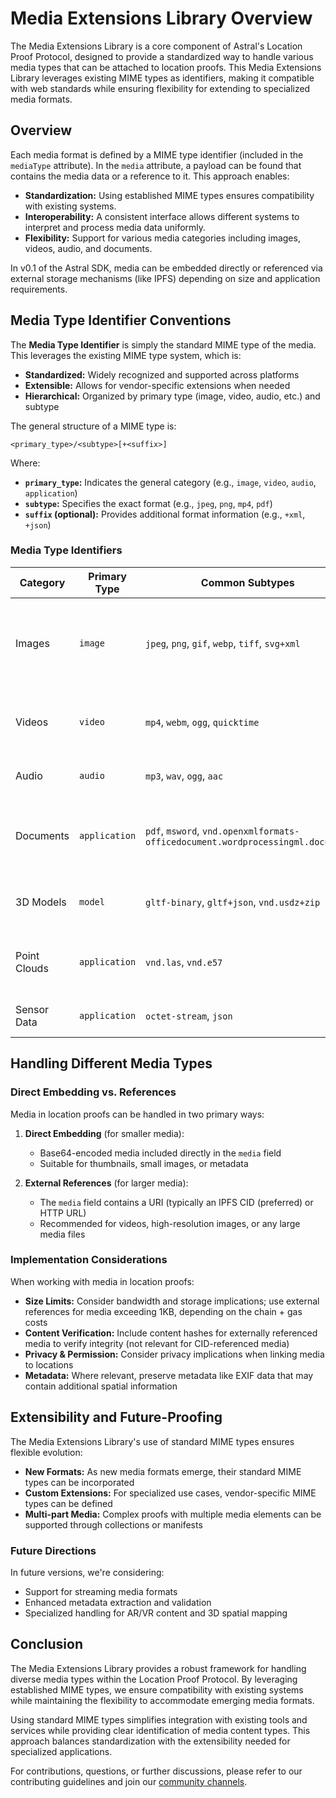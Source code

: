 # Media Extensions Library Overview

The Media Extensions Library is a core component of Astral's Location Proof Protocol, designed to provide a standardized way to handle various media types that can be attached to location proofs. This Media Extensions Library leverages existing MIME types as identifiers, making it compatible with web standards while ensuring flexibility for extending to specialized media formats.

## Overview

Each media format is defined by a MIME type identifier (included in the `mediaType` attribute). In the `media` attribute, a payload can be found that contains the media data or a reference to it. This approach enables:

- **Standardization:** Using established MIME types ensures compatibility with existing systems.
- **Interoperability:** A consistent interface allows different systems to interpret and process media data uniformly.
- **Flexibility:** Support for various media categories including images, videos, audio, and documents.

In v0.1 of the Astral SDK, media can be embedded directly or referenced via external storage mechanisms (like IPFS) depending on size and application requirements.

## Media Type Identifier Conventions

The **Media Type Identifier** is simply the standard MIME type of the media. This leverages the existing MIME type system, which is:

- **Standardized:** Widely recognized and supported across platforms
- **Extensible:** Allows for vendor-specific extensions when needed
- **Hierarchical:** Organized by primary type (image, video, audio, etc.) and subtype

The general structure of a MIME type is:

`<primary_type>/<subtype>[+<suffix>]`

Where:
- **`primary_type`:** Indicates the general category (e.g., `image`, `video`, `audio`, `application`)
- **`subtype`:** Specifies the exact format (e.g., `jpeg`, `png`, `mp4`, `pdf`)
- **`suffix` (optional):** Provides additional format information (e.g., `+xml`, `+json`)

### Media Type Identifiers

| Category | Primary Type | Common Subtypes | Full Identifier Examples | v0.1 Support | Additional Details |
|----------|-------------|-----------------|--------------------------|--------------|-------------------|
| Images   | `image`     | `jpeg`, `png`, `gif`, `webp`, `tiff`, `svg+xml` | `image/jpeg`, `image/png`, `image/svg+xml` | Limited Support | Standard web image formats; SVG supports vector graphics |
| Videos   | `video`     | `mp4`, `webm`, `ogg`, `quicktime` | `video/mp4`, `video/webm` | Limited Support | Common video formats for web and mobile |
| Audio    | `audio`     | `mp3`, `wav`, `ogg`, `aac` | `audio/mpeg`, `audio/wav` | Limited Support | Standard audio formats |
| Documents| `application` | `pdf`, `msword`, `vnd.openxmlformats-officedocument.wordprocessingml.document` | `application/pdf` | Limited Support | Document formats, with PDF as primary supported type |
| 3D Models | `model`    | `gltf-binary`, `gltf+json`, `vnd.usdz+zip` | `model/gltf-binary` | Future | 3D model formats for AR/VR applications |
| Point Clouds | `application` | `vnd.las`, `vnd.e57` | `application/vnd.las` | Future | Specialized formats for LiDAR and 3D scanning |
| Sensor Data | `application` | `octet-stream`, `json` | `application/json` | Future | Raw or structured sensor data |

## Handling Different Media Types

### Direct Embedding vs. References

Media in location proofs can be handled in two primary ways:

1. **Direct Embedding** (for smaller media):
   - Base64-encoded media included directly in the `media` field
   - Suitable for thumbnails, small images, or metadata

2. **External References** (for larger media):
   - The `media` field contains a URI (typically an IPFS CID (preferred) or HTTP URL)
   - Recommended for videos, high-resolution images, or any large media files

### Implementation Considerations

When working with media in location proofs:

- **Size Limits:** Consider bandwidth and storage implications; use external references for media exceeding 1KB, depending on the chain + gas costs
- **Content Verification:** Include content hashes for externally referenced media to verify integrity (not relevant for CID-referenced media)
- **Privacy & Permission:** Consider privacy implications when linking media to locations
- **Metadata:** Where relevant, preserve metadata like EXIF data that may contain additional spatial information

## Extensibility and Future-Proofing

The Media Extensions Library's use of standard MIME types ensures flexible evolution:

- **New Formats:** As new media formats emerge, their standard MIME types can be incorporated
- **Custom Extensions:** For specialized use cases, vendor-specific MIME types can be defined
- **Multi-part Media:** Complex proofs with multiple media elements can be supported through collections or manifests

### Future Directions

In future versions, we're considering:

- Support for streaming media formats
- Enhanced metadata extraction and validation
- Specialized handling for AR/VR content and 3D spatial mapping

## Conclusion

The Media Extensions Library provides a robust framework for handling diverse media types within the Location Proof Protocol. By leveraging established MIME types, we ensure compatibility with existing systems while maintaining the flexibility to accommodate emerging media formats.

Using standard MIME types simplifies integration with existing tools and services while providing clear identification of media content types. This approach balances standardization with the extensibility needed for specialized applications.

For contributions, questions, or further discussions, please refer to our contributing guidelines and join our [community channels](https://t.me/+UkTOSXnDcDM5ZTBk). 
